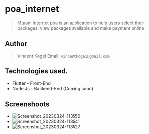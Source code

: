# poa_internet
> Mtaani Internet poa is an application to help users select their packages, view packages available and make payment online 

## Author
>Vincent Kogei Email: `vincentkogei@gmail.com`

## Technologies used.
* Flutter - Front-End
* Node.Js - Backend-End (Coming soon)

## Screenshoots

* ![Screenshot_20230324-113550](https://user-images.githubusercontent.com/42339869/227467777-d0c89670-6f1d-4aa9-98fe-07de661c6ac9.png)
* ![Screenshot_20230324-113541](https://user-images.githubusercontent.com/42339869/227468079-bffafab5-12e0-4633-9978-2e59214920bb.png)
* ![Screenshot_20230324-113527](https://user-images.githubusercontent.com/42339869/227468267-4607c334-de58-427e-8f3d-4ded22917e34.png)
